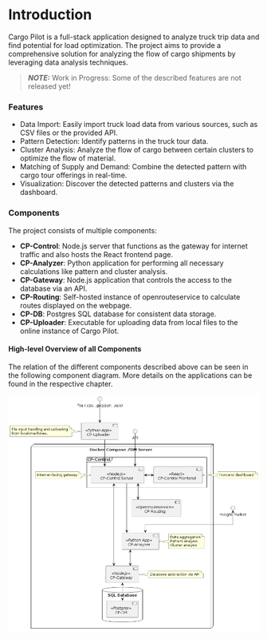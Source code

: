 # Introduction

Cargo Pilot is a full-stack application designed to analyze truck trip data and find potential for load optimization. The project aims to provide a comprehensive solution for analyzing the flow of cargo shipments by leveraging data analysis techniques.

>**_NOTE:_**  Work in Progress: Some of the described features are not released yet!

### Features

* Data Import: Easily import truck load data from various sources, such as CSV files or the provided API.
* Pattern Detection: Identify patterns in the truck tour data.
* Cluster Analysis: Analyze the flow of cargo between certain clusters to optimize the flow of material.
* Matching of Supply and Demand: Combine the detected pattern with cargo tour offerings in real-time.
* Visualization: Discover the detected patterns and clusters via the dashboard.

### Components

The project consists of multiple components:

* **CP-Control**: Node.js server that functions as the gateway for internet traffic and also hosts the React frontend page.
* **CP-Analyzer**: Python application for performing all necessary calculations like pattern and cluster analysis.
* **CP-Gateway**: Node.js application that controls the access to the database via an API.
* **CP-Routing**: Self-hosted instance of openrouteservice to calculate routes displayed on the webpage.
* **CP-DB**: Postgres SQL database for consistent data storage.
* **CP-Uploader**: Executable for uploading data from local files to the online instance of Cargo Pilot.

#### High-level Overview of all Components

The relation of the different components described above can be seen in the following component diagram. More details on the applications can be found in the respective chapter.


![](./docs/highlevel_components.png)